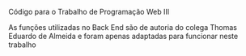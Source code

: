 Código para o Trabalho de Programação Web III

As funções utilizadas no Back End são de autoria do colega Thomas Eduardo de Almeida e foram apenas adaptadas para funcionar neste trabalho
